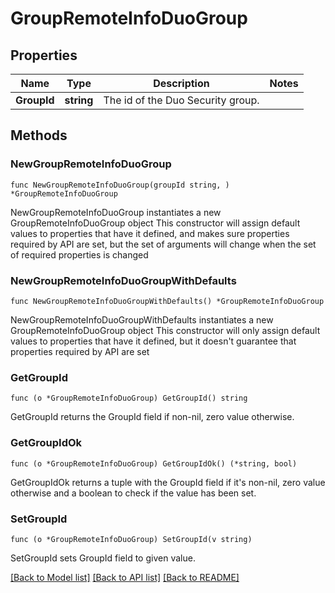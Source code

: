 # GroupRemoteInfoDuoGroup

## Properties

Name | Type | Description | Notes
------------ | ------------- | ------------- | -------------
**GroupId** | **string** | The id of the Duo Security group. | 

## Methods

### NewGroupRemoteInfoDuoGroup

`func NewGroupRemoteInfoDuoGroup(groupId string, ) *GroupRemoteInfoDuoGroup`

NewGroupRemoteInfoDuoGroup instantiates a new GroupRemoteInfoDuoGroup object
This constructor will assign default values to properties that have it defined,
and makes sure properties required by API are set, but the set of arguments
will change when the set of required properties is changed

### NewGroupRemoteInfoDuoGroupWithDefaults

`func NewGroupRemoteInfoDuoGroupWithDefaults() *GroupRemoteInfoDuoGroup`

NewGroupRemoteInfoDuoGroupWithDefaults instantiates a new GroupRemoteInfoDuoGroup object
This constructor will only assign default values to properties that have it defined,
but it doesn't guarantee that properties required by API are set

### GetGroupId

`func (o *GroupRemoteInfoDuoGroup) GetGroupId() string`

GetGroupId returns the GroupId field if non-nil, zero value otherwise.

### GetGroupIdOk

`func (o *GroupRemoteInfoDuoGroup) GetGroupIdOk() (*string, bool)`

GetGroupIdOk returns a tuple with the GroupId field if it's non-nil, zero value otherwise
and a boolean to check if the value has been set.

### SetGroupId

`func (o *GroupRemoteInfoDuoGroup) SetGroupId(v string)`

SetGroupId sets GroupId field to given value.



[[Back to Model list]](../README.md#documentation-for-models) [[Back to API list]](../README.md#documentation-for-api-endpoints) [[Back to README]](../README.md)


